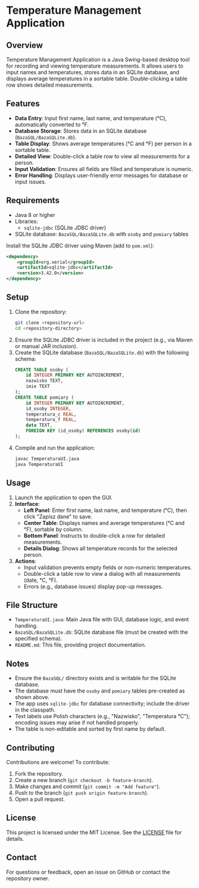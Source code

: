 # Temperature Management Application

## Overview
Temperature Management Application is a Java Swing-based desktop tool for recording and viewing temperature measurements. It allows users to input names and temperatures, stores data in an SQLite database, and displays average temperatures in a sortable table. Double-clicking a table row shows detailed measurements.

## Features
- **Data Entry**: Input first name, last name, and temperature (°C), automatically converted to °F.
- **Database Storage**: Stores data in an SQLite database (`BazaSQL/BazaSQLite.db`).
- **Table Display**: Shows average temperatures (°C and °F) per person in a sortable table.
- **Detailed View**: Double-click a table row to view all measurements for a person.
- **Input Validation**: Ensures all fields are filled and temperature is numeric.
- **Error Handling**: Displays user-friendly error messages for database or input issues.

## Requirements
- Java 8 or higher
- Libraries:
  - `sqlite-jdbc` (SQLite JDBC driver)
- SQLite database: `BazaSQL/BazaSQLite.db` with `osoby` and `pomiary` tables

Install the SQLite JDBC driver using Maven (add to `pom.xml`):
```xml
<dependency>
    <groupId>org.xerial</groupId>
    <artifactId>sqlite-jdbc</artifactId>
    <version>3.42.0</version>
</dependency>
```

## Setup
1. Clone the repository:
   ```bash
   git clone <repository-url>
   cd <repository-directory>
   ```
2. Ensure the SQLite JDBC driver is included in the project (e.g., via Maven or manual JAR inclusion).
3. Create the SQLite database (`BazaSQL/BazaSQLite.db`) with the following schema:
   ```sql
   CREATE TABLE osoby (
       id INTEGER PRIMARY KEY AUTOINCREMENT,
       nazwisko TEXT,
       imie TEXT
   );
   CREATE TABLE pomiary (
       id INTEGER PRIMARY KEY AUTOINCREMENT,
       id_osoby INTEGER,
       temperatura_c REAL,
       temperatura_f REAL,
       data TEXT,
       FOREIGN KEY (id_osoby) REFERENCES osoby(id)
   );
   ```
4. Compile and run the application:
   ```bash
   javac TemperaturaUI.java
   java TemperaturaUI
   ```

## Usage
1. Launch the application to open the GUI.
2. **Interface**:
   - **Left Panel**: Enter first name, last name, and temperature (°C), then click "Zapisz dane" to save.
   - **Center Table**: Displays names and average temperatures (°C and °F), sortable by column.
   - **Bottom Panel**: Instructs to double-click a row for detailed measurements.
   - **Details Dialog**: Shows all temperature records for the selected person.
3. **Actions**:
   - Input validation prevents empty fields or non-numeric temperatures.
   - Double-click a table row to view a dialog with all measurements (date, °C, °F).
   - Errors (e.g., database issues) display pop-up messages.

## File Structure
- `TemperaturaUI.java`: Main Java file with GUI, database logic, and event handling.
- `BazaSQL/BazaSQLite.db`: SQLite database file (must be created with the specified schema).
- `README.md`: This file, providing project documentation.

## Notes
- Ensure the `BazaSQL/` directory exists and is writable for the SQLite database.
- The database must have the `osoby` and `pomiary` tables pre-created as shown above.
- The app uses `sqlite-jdbc` for database connectivity; include the driver in the classpath.
- Text labels use Polish characters (e.g., "Nazwisko", "Temperatura °C"); encoding issues may arise if not handled properly.
- The table is non-editable and sorted by first name by default.

## Contributing
Contributions are welcome! To contribute:
1. Fork the repository.
2. Create a new branch (`git checkout -b feature-branch`).
3. Make changes and commit (`git commit -m "Add feature"`).
4. Push to the branch (`git push origin feature-branch`).
5. Open a pull request.

## License
This project is licensed under the MIT License. See the [LICENSE](LICENSE) file for details.

## Contact
For questions or feedback, open an issue on GitHub or contact the repository owner.
